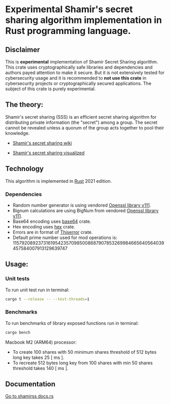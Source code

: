 # Experimental Shamir's secret sharing algorithm implementation in Rust programming language.

## Disclaimer

This is **experimental** implementation of Shamir Secret Sharing algorithm. 
This crate uses cryptographically safe libraries and dependencies and authors payed attention to make it secure.
But it is not extensively tested for cybersecurity usage and it is recommended to **not use this crate** in cybersecurity projects or
cryptographically secured applications. The subject of this crate is purely experimental.


## The theory:

Shamir's secret sharing (SSS) is an efficient secret sharing algorithm for distributing private information (the "secret") among a group. The secret cannot be revealed unless a quorum of the group acts together to pool their knowledge.

 - [Shamir's secret sharing wiki](https://en.wikipedia.org/wiki/Shamir%27s_secret_sharing)

 - [Shamir's secret sharing visualized](https://evervault.com/blog/shamir-secret-sharing)

## Technology

This algorithm is implemented in [Rust](https://www.rust-lang.org/) 2021 edition.

### Dependencies

- Random number generator is using vendored [Openssl library v111](https://openssl-library.org/news/openssl-1.1.1-notes/index.html).
- Bignum calculations are using BigNum from vendored [Openssl library v111](https://openssl-library.org/news/openssl-1.1.1-notes/index.html).
- Base64 encoding uses [base64](https://docs.rs/base64/latest/base64/) crate.
- Hex encoding uses [hex](https://docs.rs/hex/latest/hex/) crate.
- Errors are in format of [Thiserror](https://docs.rs/thiserror/latest/thiserror/) crate.
- Default prime number used for mod operations is: 115792089237316195423570985008687907853269984665640564039457584007913129639747

## Usage:

### Unit tests

To run unit test run in terminal:
 
```sh
cargo t --release -- --test-threads=1
```

### Benchmarks

To run benchmarks of library exposed functions run in terminal:
 
```sh
cargo bench
```

Macbook M2 (ARM64) processor:

- To create 100 shares with 50 minimum shares threshold of 512 bytes long key takes 25 [ ms ].
- To recreate 512 bytes long key from 100 shares with min 50 shares threshold takes 140 [ ms ].

## Documentation 

[Go to shamirss docs.rs](https://docs.rs/shamirss/0.1.1/shamirss/)

